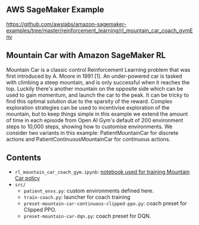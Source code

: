## AWS SageMaker Example 
https://github.com/awslabs/amazon-sagemaker-examples/tree/master/reinforcement_learning/rl_mountain_car_coach_gymEnv
## Mountain Car with Amazon SageMaker RL

Mountain Car is a classic control Reinforcement Learning problem that was first introduced by A. Moore in 1991 [1]. An under-powered car is tasked with climbing a steep mountain, and is only successful when it reaches the top. Luckily there's another mountain on the opposite side which can be used to gain momentum, and launch the car to the peak. It can be tricky to find this optimal solution due to the sparsity of the reward. Complex exploration strategies can be used to incentivise exploration of the mountain, but to keep things simple in this example we extend the amount of time in each episode from Open AI Gym's default of 200 environment steps to 10,000 steps, showing how to customise environments. We consider two variants in this example: PatientMountainCar for discrete actions and PatientContinuousMountainCar for continuous actions.

## Contents

* `rl_mountain_car_coach_gym.ipynb`: [notebook used for training Mountain Car policy](rl_mountain_car_coach_gymEnv.ipynb)
* `src/`
  * `patient_envs.py`: custom environments defined here.
  * `train-coach.py`: launcher for coach training
  * `preset-mountain-car-continuous-clipped-ppo.py`: coach preset for Clipped PPO.
  * `preset-mountain-car-dqn.py`: coach preset for DQN.
